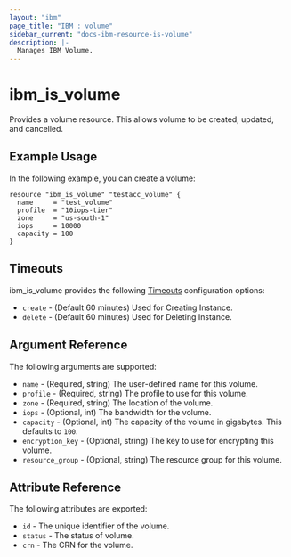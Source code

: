 ```yaml
---
layout: "ibm"
page_title: "IBM : volume"
sidebar_current: "docs-ibm-resource-is-volume"
description: |-
  Manages IBM Volume.
---
```


# ibm\_is_volume

Provides a volume resource. This allows volume to be created, updated, and cancelled.


## Example Usage

In the following example, you can create a volume:

```hcl
resource "ibm_is_volume" "testacc_volume" {
  name     = "test_volume"
  profile  = "10iops-tier"
  zone     = "us-south-1"
  iops     = 10000
  capacity = 100
}

```

## Timeouts

ibm_is_volume provides the following [Timeouts](https://www.terraform.io/docs/configuration/resources.html#timeouts) configuration options:

* `create` - (Default 60 minutes) Used for Creating Instance.
* `delete` - (Default 60 minutes) Used for Deleting Instance.


## Argument Reference

The following arguments are supported:

* `name` - (Required, string) The user-defined name for this volume.
* `profile` - (Required, string) The profile to use for this volume.
* `zone` - (Required, string) The location of the volume.
* `iops` - (Optional, int) The bandwidth for the volume.
* `capacity` - (Optional, int) The capacity of the volume in gigabytes. This defaults to `100`.
* `encryption_key` - (Optional, string) The key to use for encrypting this volume.
* `resource_group` - (Optional, string) The resource group for this volume.

## Attribute Reference

The following attributes are exported:

* `id` - The unique identifier of the volume.
* `status` - The status of volume.
* `crn` - The CRN for the volume.
